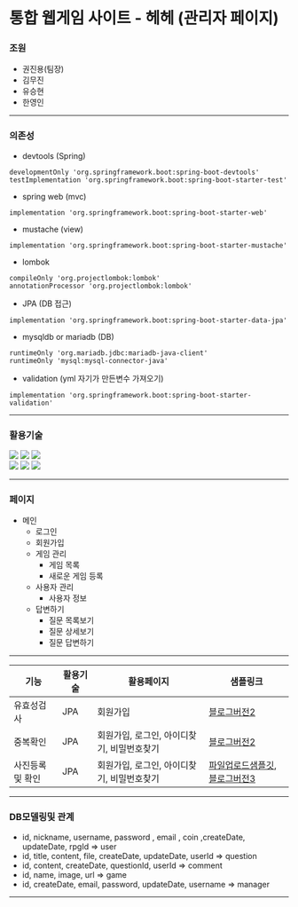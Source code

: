 # 통합 웹게임 사이트 - 헤헤 (관리자 페이지)

### 조원
+ 권진용(팀장)
+ 김무진
+ 유승현
+ 한영인
--------
### 의존성
+ devtools (Spring)
```
developmentOnly 'org.springframework.boot:spring-boot-devtools'
testImplementation 'org.springframework.boot:spring-boot-starter-test'
```
+ spring web (mvc)
```
implementation 'org.springframework.boot:spring-boot-starter-web'
```
+ mustache (view)
```
implementation 'org.springframework.boot:spring-boot-starter-mustache'
```
+ lombok
```
compileOnly 'org.projectlombok:lombok'
annotationProcessor 'org.projectlombok:lombok'
```
+ JPA (DB 접근)
```
implementation 'org.springframework.boot:spring-boot-starter-data-jpa'
```
+ mysqldb or mariadb (DB)
```
runtimeOnly 'org.mariadb.jdbc:mariadb-java-client'
runtimeOnly 'mysql:mysql-connector-java'
```
+ validation (yml 자기가 만든변수 가져오기)
```
implementation 'org.springframework.boot:spring-boot-starter-validation'
```
--------
### 활용기술
<div>
    <img src="https://img.shields.io/badge/SpringBoot-6DB33F?style=for-the-badge&logo=SpringBoot&logoColor=white">
    <img src="https://img.shields.io/badge/Java-007396?style=for-the-badge&logo=Java&logoColor=white">
    <img src="https://img.shields.io/badge/JavaScript-3F7DF1E?style=for-the-badge&logo=JavaScript&logoColor=white">
</div>
<div>
    <img src="https://img.shields.io/badge/Bootstrap-7952B3?style=for-the-badge&logo=Bootstrap&logoColor=white">
    <img src="https://img.shields.io/badge/MariaDB-003545?style=for-the-badge&logo=MariaDB&logoColor=white">
    <img src="https://img.shields.io/badge/MySQL-4479A1?style=for-the-badge&logo=MySQL&logoColor=white">
</div>

---------

### 페이지
+ 메인
  + 로그인
  + 회원가입
  + 게임 관리
    + 게임 목록
    + 새로운 게임 등록
  + 사용자 관리
    + 사용자 정보
  + 답변하기
    + 질문 목록보기
    + 질문 상세보기
    + 질문 답변하기
    
---------

|기능|활용기술|활용페이지|샘플링크|
|---|----|-----|----|
|유효성검사|JPA|회원가입|[블로그버전2](https://github.com/jinyongkwon/BlogProject-V2)|
|중복확인|JPA|회원가입, 로그인, 아이디찾기, 비밀번호찾기|[블로그버전2](https://github.com/jinyongkwon/BlogProject-V2)|
|사진등록및 확인|JPA|회원가입, 로그인, 아이디찾기, 비밀번호찾기|[파일업로드샘플깃](https://github.com/jinyongkwon/Spring-Fileupload-sample), [블로그버전3](https://github.com/jinyongkwon/BlogProject-V3)|
-------
### DB모델링및 관계
- id, nickname, username, password , email , coin ,createDate, updateDate, rpgId => user
- id, title, content, file, createDate, updateDate, userId => question
- id, content, createDate, questionId, userId => comment
- id, name, image, url => game
- id, createDate, email, password, updateDate, username => manager
-------

